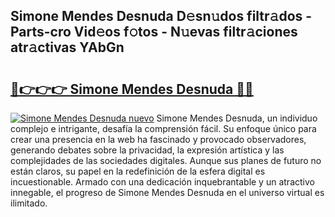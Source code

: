 ## Simone Mendes Desnuda D𝚎sn𝚞dos filtr𝚊dos - Parts-cro Vid𝚎os f𝚘tos - N𝚞evas filtr𝚊ciones atr𝚊ctivas YAbGn

# <h2><a href="http://mb0o1sp.tromn.icu/?c=Simone+Mendes+Desnuda">🔗👉👉👉 Simone Mendes Desnuda 🔗🔗</a></h2>

[![Simone Mendes Desnuda nuevo](https://i.imgur.com/pEAQMta.gif)](http://mb0o1sp.tromn.icu/?c=Simone+Mendes+Desnuda)
Simone Mendes Desnuda, un individuo complejo e intrigante, desafía la comprensión fácil. Su enfoque único para crear una presencia en la web ha fascinado y provocado observadores, generando debates sobre la privacidad, la expresión artística y las complejidades de las sociedades digitales. Aunque sus planes de futuro no están claros, su papel en la redefinición de la esfera digital es incuestionable. Armado con una dedicación inquebrantable y un atractivo innegable, el progreso de Simone Mendes Desnuda en el universo virtual es ilimitado.
